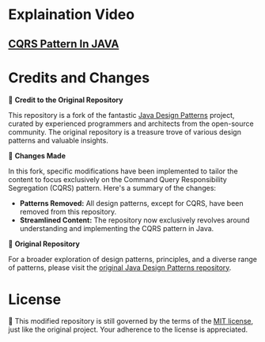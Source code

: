 # Explaination Video

## [CQRS Pattern In JAVA](https://youtu.be/48dR3RwpFfM)

# Credits and Changes

🙌 **Credit to the Original Repository**

This repository is a fork of the fantastic [Java Design Patterns](https://github.com/iluwatar/java-design-patterns) project, curated by experienced programmers and architects from the open-source community. The original repository is a treasure trove of various design patterns and valuable insights.

📝 **Changes Made**

In this fork, specific modifications have been implemented to tailor the content to focus exclusively on the Command Query Responsibility Segregation (CQRS) pattern. Here's a summary of the changes:

- **Patterns Removed:** All design patterns, except for CQRS, have been removed from this repository.
- **Streamlined Content:** The repository now exclusively revolves around understanding and implementing the CQRS pattern in Java.

🔗 **Original Repository**

For a broader exploration of design patterns, principles, and a diverse range of patterns, please visit the [original Java Design Patterns repository](https://github.com/iluwatar/java-design-patterns).

# License

📜 This modified repository is still governed by the terms of the [MIT license](./LICENSE.md), just like the original project. Your adherence to the license is appreciated.
